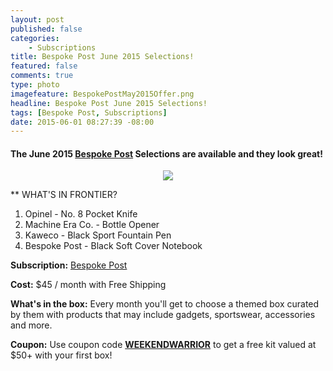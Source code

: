 ```yaml
---
layout: post
published: false
categories: 
    - Subscriptions
title: Bespoke Post June 2015 Selections!
featured: false
comments: true
type: photo
imagefeature: BespokePostMay2015Offer.png
headline: Bespoke Post June 2015 Selections!
tags: [Bespoke Post, Subscriptions]
date: 2015-06-01 08:27:39 -08:00
---
```


<h4>The June 2015 <a href="https://bespokepost.com/r/5e44e4d3">Bespoke Post</a> Selections are available and they look great!</h4>
<center><img src='/images/BespokePostJune2015Selections.png'></center>

** WHAT'S IN FRONTIER?

1. Opinel - No. 8 Pocket Knife
2. Machine Era Co. - Bottle Opener
3. Kaweco - Black Sport Fountain Pen
4. Bespoke Post - Black Soft Cover Notebook

<p><b>Subscription:</b> <a href="https://bespokepost.com/r/5e44e4d3">Bespoke Post</a></p>
<p><b>Cost:</b> $45 / month with Free Shipping</p>
<p><b>What's in the box:</b> Every month you'll get to choose a themed box curated by them with products that may include gadgets, sportswear, accessories and more.</p>
<p><b>Coupon:</b> Use coupon code <a href="https://bespokepost.com/r/5e44e4d3"><b>WEEKENDWARRIOR</b></a> to get a free kit valued at $50+ with your first box!</p>
<br>

